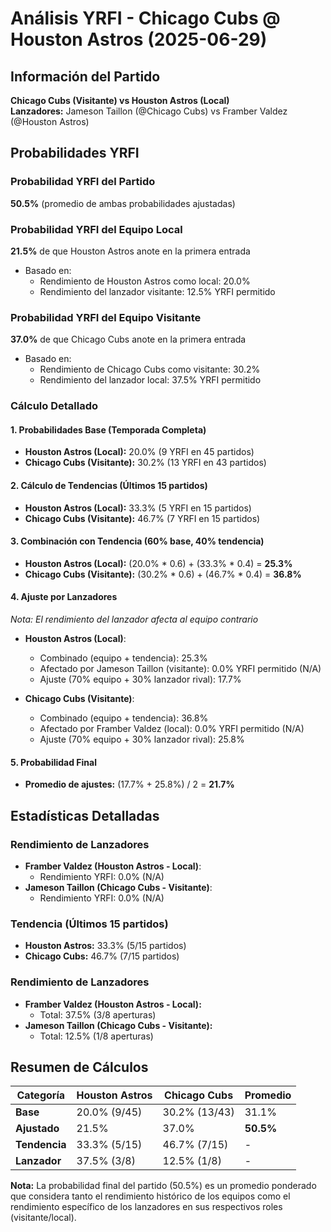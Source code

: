 # Análisis YRFI - Chicago Cubs @ Houston Astros (2025-06-29)

## Información del Partido
**Chicago Cubs (Visitante) vs Houston Astros (Local)**  
**Lanzadores:** Jameson Taillon (@Chicago Cubs) vs Framber Valdez (@Houston Astros)

## Probabilidades YRFI

### Probabilidad YRFI del Partido
**50.5%** (promedio de ambas probabilidades ajustadas)

### Probabilidad YRFI del Equipo Local
**21.5%** de que Houston Astros anote en la primera entrada
- Basado en:
  - Rendimiento de Houston Astros como local: 20.0%
  - Rendimiento del lanzador visitante: 12.5% YRFI permitido

### Probabilidad YRFI del Equipo Visitante
**37.0%** de que Chicago Cubs anote en la primera entrada
- Basado en:
  - Rendimiento de Chicago Cubs como visitante: 30.2%
  - Rendimiento del lanzador local: 37.5% YRFI permitido

### Cálculo Detallado

#### 1. Probabilidades Base (Temporada Completa)
- **Houston Astros (Local):** 20.0% (9 YRFI en 45 partidos)
- **Chicago Cubs (Visitante):** 30.2% (13 YRFI en 43 partidos)

#### 2. Cálculo de Tendencias (Últimos 15 partidos)
- **Houston Astros (Local):** 33.3% (5 YRFI en 15 partidos)
- **Chicago Cubs (Visitante):** 46.7% (7 YRFI en 15 partidos)

#### 3. Combinación con Tendencia (60% base, 40% tendencia)
- **Houston Astros (Local):** (20.0% * 0.6) + (33.3% * 0.4) = **25.3%**
- **Chicago Cubs (Visitante):** (30.2% * 0.6) + (46.7% * 0.4) = **36.8%**

#### 4. Ajuste por Lanzadores
*Nota: El rendimiento del lanzador afecta al equipo contrario*

- **Houston Astros (Local)**:
  - Combinado (equipo + tendencia): 25.3%
  - Afectado por Jameson Taillon (visitante): 0.0% YRFI permitido (N/A)
  - Ajuste (70% equipo + 30% lanzador rival): 17.7%

- **Chicago Cubs (Visitante)**:
  - Combinado (equipo + tendencia): 36.8%
  - Afectado por Framber Valdez (local): 0.0% YRFI permitido (N/A)
  - Ajuste (70% equipo + 30% lanzador rival): 25.8%

#### 5. Probabilidad Final
- **Promedio de ajustes:** (17.7% + 25.8%) / 2 = **21.7%**

## Estadísticas Detalladas


### Rendimiento de Lanzadores
- **Framber Valdez (Houston Astros - Local)**:
  - Rendimiento YRFI: 0.0% (N/A)
- **Jameson Taillon (Chicago Cubs - Visitante)**:
  - Rendimiento YRFI: 0.0% (N/A)
### Tendencia (Últimos 15 partidos)
- **Houston Astros:** 33.3% (5/15 partidos)
- **Chicago Cubs:** 46.7% (7/15 partidos)

### Rendimiento de Lanzadores
- **Framber Valdez (Houston Astros - Local):**
  - Total: 37.5% (3/8 aperturas)
- **Jameson Taillon (Chicago Cubs - Visitante):**
  - Total: 12.5% (1/8 aperturas)

## Resumen de Cálculos
| Categoría | Houston Astros       | Chicago Cubs         | Promedio |
|-----------|----------------------|----------------------|----------|
| **Base** | 20.0% (9/45) | 30.2% (13/43) | 31.1% |
| **Ajustado** | 21.5% | 37.0% | **50.5%** |
| **Tendencia** | 33.3% (5/15) | 46.7% (7/15) | - |
| **Lanzador** | 37.5% (3/8) | 12.5% (1/8) | - |

**Nota:** La probabilidad final del partido (50.5%) es un promedio ponderado que considera tanto el rendimiento histórico de los equipos como el rendimiento específico de los lanzadores en sus respectivos roles (visitante/local).